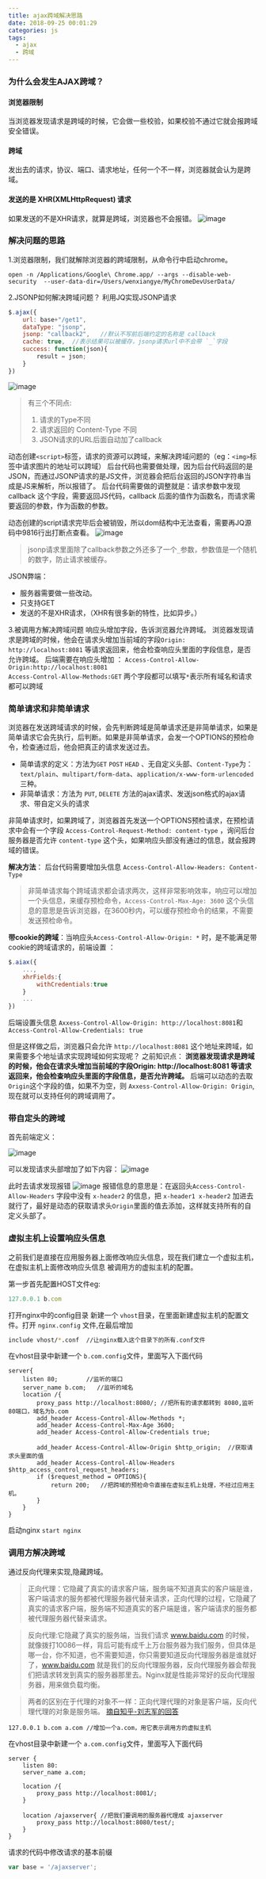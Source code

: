 ```yaml
---
title: ajax跨域解决思路
date: 2018-09-25 00:01:29
categories: js
tags:
  - ajax
  - 跨域
---
```


###  为什么会发生AJAX跨域？

#### 浏览器限制
当浏览器发现请求是跨域的时候，它会做一些校验，如果校验不通过它就会报跨域安全错误。

#### 跨域
发出去的请求，协议、端口、请求地址，任何一个不一样，浏览器就会认为是跨域。

#### 发送的是 XHR(XMLHttpRequest) 请求
如果发送的不是XHR请求，就算是跨域，浏览器也不会报错。
![image](http://ywx.store:86/kodexplorer/data/User/admin/home/图片/0073tXM5gy1fy1y79efxoj30of0533zd.jpg)

### 解决问题的思路

1.浏览器限制，我们就解除浏览器的跨域限制，从命令行中启动chrome。

`open -n /Applications/Google\ Chrome.app/ --args --disable-web-security  --user-data-dir=/Users/wenxiangye/MyChromeDevUserData/`

2.JSONP如何解决跨域问题？
利用JQ实现JSONP请求

```js
$.ajax({
	url: base+"/get1",
	dataType: "jsonp",
	jsonp: "callback2",   //默认不写前后端约定的名称是 callback
	cache: true,  //表示结果可以被缓存，jsonp请求url中不会带 `_`字段
	success: function(json){
		result = json;
	}
})
```
![image](http://ywx.store:86/kodexplorer/data/User/admin/home/图片/0073tXM5gy1fy1y72cqo9j30o605w75f.jpg)
> 有三个不同点:
> 1. 请求的Type不同
> 2. 请求返回的 Content-Type 不同
> 3. JSON请求的URL后面自动加了callback  

动态创建`<script>`标签，请求的资源可以跨域，来解决跨域问题的（eg：`<img>`标签中请求图片的地址可以跨域）
后台代码也需要做处理，因为后台代码返回的是JSON，而通过JSONP请求的是JS文件，浏览器会把后台返回的JSON字符串当成是JS来解析，所以报错了。
后台代码需要做的调整就是：请求参数中发现callback 这个字段，需要返回JS代码，callback 后面的值作为函数名，而请求需要返回的参数，作为函数的参数。

动态创建的script请求完毕后会被销毁，所以dom结构中无法查看，需要再JQ源码中9816行出打断点查看。
![image](http://ywx.store:86/kodexplorer/data/User/admin/home/图片/0073tXM5gy1fy1xvns480j30jz08swfo.jpg)
> jsonp请求里面除了callback参数之外还多了一个`_`参数，参数值是一个随机的数字，防止请求被缓存。

JSON弊端：

- 服务器需要做一些改动。
- 只支持GET
- 发送的不是XHR请求，（XHR有很多新的特性，比如异步。）


3.被调用方解决跨域问题
响应头增加字段，告诉浏览器允许跨域。
浏览器发现请求是跨域的时候，他会在请求头增加当前域的字段`Origin: http://localhost:8081` 等请求返回来，他会检查响应头里面的字段信息，是否允许跨域。
后端需要在响应头增加 ：
`Access-Control-Allow-Origin:http://localhost:8081`   
`Access-Control-Allow-Methods:GET`
两个字段都可以填写`*`表示所有域名和请求都可以跨域

### 简单请求和非简单请求
浏览器在发送跨域请求的时候，会先判断跨域是简单请求还是非简单请求，如果是简单请求它会先执行，后判断。如果是非简单请求，会发一个OPTIONS的预检命令，检查通过后，他会把真正的请求发送过去。

- 简单请求的定义：方法为`GET` `POST` `HEAD` 、无自定义头部、`Content-Type`为：`text/plain`、`multipart/form-data`、`application/x-www-form-urlencoded` 三种。
- 非简单请求：方法为 `PUT`, `DELETE` 方法的ajax请求、发送json格式的ajax请求、带自定义头的请求

非简单请求时，如果跨域了，浏览器首先发送一个OPTIONS预检请求，在预检请求中会有一个字段  `Access-Control-Request-Method: content-type` ，询问后台服务器是否允许 `content-type` 这个头，如果响应头部没有通过的信息，就会报跨域的错误。

**解决方法**： 后台代码需要增加头信息 `Access-Control-Allow-Headers: Content-Type`

> 非简单请求每个跨域请求都会请求两次，这样非常影响效率，响应可以增加一个头信息，来缓存预检命令，`Access-Control-Max-Age: 3600` 这个头信息的意思是告诉浏览器，在3600秒内，可以缓存预检命令的结果，不需要发送预检命令。

**带cookie的跨域**：当响应头`Access-Control-Allow-Origin: *` 时，是不能满足带cookie的跨域请求的，前端设置 ：

```js
$.aiax({
	...,
	xhrFields:{
		withCredentials:true
	}
    ...
})
```

后端设置头信息 `Axxess-Control-Allow-Origin: http://localhost:8081`和`Access-Control-Allow-Credentials: true`

但是这样做之后，浏览器只会允许 `http://localhost:8081` 这个地址来跨域，如果需要多个地址请求实现跨域如何实现呢？
之前知识点： **浏览器发现请求是跨域的时候，他会在请求头增加当前域的字段Origin: http://localhost:8081 等请求返回来，他会检查响应头里面的字段信息，是否允许跨域。**
后端可以动态的去取 `Origin`这个字段的值，如果不为空，则 `Axxess-Control-Allow-Origin: Origin`,现在就可以支持任何的跨域调用了。

### 带自定头的跨域

首先前端定义：

![image](http://ywx.store:86/kodexplorer/data/User/admin/home/图片/0073tXM5gy1fy1xwidx7wj30dh083dgg.jpg)

可以发现请求头部增加了如下内容：
![image](http://ywx.store:86/kodexplorer/data/User/admin/home/图片/0073tXM5gy1fy1y5sjavrj30f805njs6.jpg)

此时去请求发现报错
![image](http://ywx.store:86/kodexplorer/data/User/admin/home/图片/0073tXM5gy1fy1y0hz45pj30od02974p.jpg)
报错信息的意思是：在返回头`Access-Control-Allow-Headers` 字段中没有 `x-header2` 的信息，把 `x-header1 x-header2` 加进去就行了，最好是动态的获取请求头`Origin`里面的值去添加，这样就支持所有的自定义头部了。

### 虚拟主机上设置响应头信息
之前我们是直接在应用服务器上面修改响应头信息，现在我们建立一个虚拟主机，在虚拟主机上面修改响应头信息
被调用方的虚拟主机的配置。

第一步首先配置HOST文件eg:

```js
127.0.0.1 b.com  
```
打开nginx中的config目录 新建一个 `vhost`目录，在里面新建虚拟主机的配置文件。打开 `nginx.config` 文件,在最后增加

```bash
include vhost/*.conf  //让nginx载入这个目录下的所有.conf文件
```

在vhost目录中新建一个 `b.com.config`文件，里面写入下面代码

```
server{
    listen 80;        //监听的端口
    server_name b.com;   //监听的域名
    location /{
        proxy_pass http://localhost:8080/; //把所有的请求都转到 8080,监听80端口，域名为b.com
        add_header Access-Control-Allow-Methods *;
        add_header Access-Control-Max-Age 3600;
        add_header Access-Control-Allow-Credentials true;

        add_header Access-Control-Allow-Origin $http_origin;  //获取请求头里面的值
        add_header Access-Control-Allow-Headers $http_access_control_request_headers;
        if ($request_method = OPTIONS){
            return 200;   //把跨域的预检命令直接在虚拟主机上处理，不经过应用主机。
        }
    }
}
```

启动nginx `start nginx`

### 调用方解决跨域

通过反向代理来实现,隐藏跨域。

> 正向代理：它隐藏了真实的请求客户端，服务端不知道真实的客户端是谁，客户端请求的服务都被代理服务器代替来请求，正向代理的过程，它隐藏了真实的请求客户端，服务端不知道真实的客户端是谁，客户端请求的服务都被代理服务器代替来请求。

> 反向代理:它隐藏了真实的服务端，当我们请求 www.baidu.com 的时候，就像拨打10086一样，背后可能有成千上万台服务器为我们服务，但具体是哪一台，你不知道，也不需要知道，你只需要知道反向代理服务器是谁就好了，www.baidu.com 就是我们的反向代理服务器，反向代理服务器会帮我们把请求转发到真实的服务器那里去。Nginx就是性能非常好的反向代理服务器，用来做负载均衡。

> 两者的区别在于代理的对象不一样：正向代理代理的对象是客户端，反向代理代理的对象是服务端。
> [摘自知乎-刘志军的回答](https://www.zhihu.com/question/24723688)


```
127.0.0.1 b.com a.com //增加一个a.com，用它表示调用方的虚拟主机
```

在vhost目录中新建一个 `a.com.config`文件，里面写入下面代码

```
server {
    listen 80:
    server_name a.com;

    location /{
        proxy_pass http://localhost:8081/;
    }

    location /ajaxserver{ //把我们要调用的服务器代理成 ajaxserver
        proxy_pass http://localhost:8080/test/; 
    }
}
```

请求的代码中修改请求的基本前缀

```js
var base = '/ajaxserver';
```
